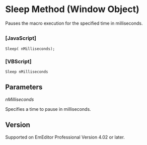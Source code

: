 # Sleep Method (Window Object)

Pauses the macro execution for the specified time in milliseconds.

## 

### \[JavaScript\]

```
Sleep( nMilliseconds);
```

### \[VBScript\]

```
Sleep nMilliseconds
```

## Parameters

_nMilliseconds_

Specifies a time to pause in milliseconds.

## Version

Supported on EmEditor Professional Version 4.02 or later.
